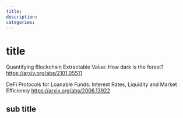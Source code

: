 ```yaml
---
title:
description:
categories:
---
```


# title

Quantifying Blockchain Extractable Value: How dark is the forest?
https://arxiv.org/abs/2101.05511


DeFi Protocols for Loanable Funds: Interest Rates, Liquidity and Market Efficiency
https://arxiv.org/abs/2006.13922



## sub title 
